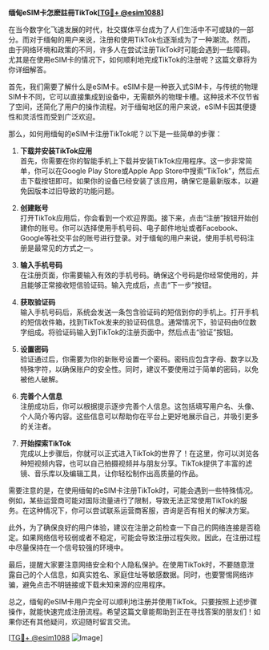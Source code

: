 **缅甸eSIM卡怎麽註冊TikTok[[TG💪+ @esim1088](https://t.me/s/esim1088)]**

在当今数字化飞速发展的时代，社交媒体平台成为了人们生活中不可或缺的一部分。而对于缅甸的用户来说，注册和使用TikTok也逐渐成为了一种潮流。然而，由于网络环境和政策的不同，许多人在尝试注册TikTok时可能会遇到一些障碍。尤其是在使用eSIM卡的情况下，如何顺利地完成TikTok的注册呢？这篇文章将为你详细解答。

首先，我们需要了解什么是eSIM卡。eSIM卡是一种嵌入式SIM卡，与传统的物理SIM卡不同，它可以直接集成到设备中，无需额外的物理卡槽。这种技术不仅节省了空间，还简化了用户的操作流程。对于缅甸地区的用户来说，eSIM卡因其便捷性和灵活性而受到广泛欢迎。

那么，如何用缅甸的eSIM卡注册TikTok呢？以下是一些简单的步骤：

1. **下载并安装TikTok应用**  
   首先，你需要在你的智能手机上下载并安装TikTok应用程序。这一步非常简单，你可以在Google Play Store或Apple App Store中搜索“TikTok”，然后点击下载按钮即可。如果你的设备已经安装了该应用，确保它是最新版本，以避免因版本过旧导致的功能问题。

2. **创建账号**  
   打开TikTok应用后，你会看到一个欢迎界面。接下来，点击“注册”按钮开始创建你的账号。你可以选择使用手机号码、电子邮件地址或者Facebook、Google等社交平台的账号进行登录。对于缅甸的用户来说，使用手机号码注册是最常见的方式之一。

3. **输入手机号码**  
   在注册页面，你需要输入有效的手机号码。确保这个号码是你经常使用的，并且能够正常接收短信验证码。输入完成后，点击“下一步”按钮。

4. **获取验证码**  
   输入手机号码后，系统会发送一条包含验证码的短信到你的手机上。打开手机的短信收件箱，找到TikTok发来的验证码信息。通常情况下，验证码由6位数字组成。将验证码输入到TikTok的注册页面中，然后点击“验证”按钮。

5. **设置密码**  
   验证通过后，你需要为你的新账号设置一个密码。密码应包含字母、数字以及特殊字符，以确保账户的安全性。同时，建议不要使用过于简单的密码，以免被他人破解。

6. **完善个人信息**  
   注册成功后，你可以根据提示逐步完善个人信息。这包括填写用户名、头像、个人简介等内容。这些信息可以帮助你在平台上更好地展示自己，并吸引更多的关注者。

7. **开始探索TikTok**  
   完成以上步骤后，你就可以正式进入TikTok的世界了！在这里，你可以浏览各种短视频内容，也可以自己拍摄视频并与朋友分享。TikTok提供了丰富的滤镜、音乐库以及编辑工具，让你轻松制作出高质量的作品。

需要注意的是，在使用缅甸的eSIM卡注册TikTok时，可能会遇到一些特殊情况。例如，某些运营商可能对国际流量进行了限制，导致无法正常使用TikTok的服务。在这种情况下，你可以尝试联系运营商客服，咨询是否有相关的解决方案。

此外，为了确保良好的用户体验，建议在注册之前检查一下自己的网络连接是否稳定。如果网络信号较弱或者不稳定，可能会导致注册过程失败。因此，在注册过程中尽量保持在一个信号较强的环境中。

最后，提醒大家要注意网络安全和个人隐私保护。在使用TikTok时，不要随意泄露自己的个人信息，如真实姓名、家庭住址等敏感数据。同时，也要警惕网络诈骗，避免点击不明链接或下载未知来源的应用程序。

总之，缅甸的eSIM卡用户完全可以顺利地注册并使用TikTok。只要按照上述步骤操作，就能快速完成注册流程。希望这篇文章能帮助到正在寻找答案的朋友们！如果你还有其他疑问，欢迎随时留言交流。

[[TG💪+ @esim1088](https://t.me/s/esim1088) ![Image](https://i.postimg.cc/4NQfJmqS/Snipaste-2025-05-13-00-14-12.png)]